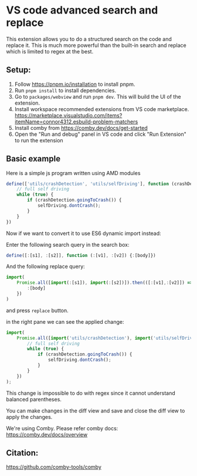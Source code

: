 # VS code advanced search and replace

This extension allows you to do a structured search on the code and replace it. This is much more powerful than the built-in search and replace which is limited to regex at the best.

## Setup:

1. Follow https://pnpm.io/installation to install pnpm.
2. Run `pnpm install` to install dependencies.
3. Go to `packages/webview` and run `pnpm dev`. This will build the UI of the extension.
4. Install workspace recommended extensions from VS code marketplace. https://marketplace.visualstudio.com/items?itemName=connor4312.esbuild-problem-matchers
4. Install comby from https://comby.dev/docs/get-started
5. Open the "Run and debug" panel in VS code and click "Run Extension" to run the extension

## Basic example

Here is a simple js program written using AMD modules
```js
define(['utils/crashDetection', 'utils/selfDriving'], function (crashDetection, selfDriving) {
    // full self driving
    while (true) {
        if (crashDetection.goingToCrash()) {
            selfDriving.dontCrash();
        }
    }
})
```
Now if we want to convert it to use ES6 dynamic import instead:

Enter the following search query in the search box:
```js
define([:[s1], :[s2]], function (:[v1], :[v2]) {:[body]})
```

And the following replace query:
```js
import(
    Promise.all([import(:[s1]), import(:[s2])]).then(([:[v1],:[v2]]) => {
        :[body]
    })
)
```

and press  `replace` button.

in the right pane we can see the applied change:
```js
import(
    Promise.all([import('utils/crashDetection'), import('utils/selfDriving')]).then(([crashDetection, selfDriving]) => {
        // full self driving
        while (true) {
            if (crashDetection.goingToCrash()) {
                selfDriving.dontCrash();
            }
        }
    })
);
```

This change is impossible to do with regex since it cannot understand balanced parentheses.

You can make changes in the diff view and save and close the diff view to apply the changes.

We're using Comby. Please refer comby docs: https://comby.dev/docs/overview


## Citation:
https://github.com/comby-tools/comby
